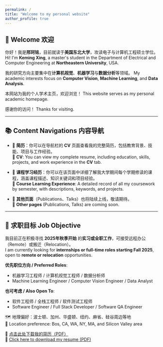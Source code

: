 ```yaml
---
permalink: /
title: "Welcome to my personal website"
author_profile: true
---
```


## 👋 Welcome 欢迎

你好！我是**邢珂铭**，目前就读于**美国东北大学**，攻读电子与计算机工程硕士学位。
Hi! I'm **Keming Xing**, a master's student in the Department of Electrical and Computer Engineering at **Northeastern University**, USA.  

我的研究方向主要集中在**计算机视觉**、**机器学习**与**数据分析**等领域。
My academic interests focus on **Computer Vision**, **Machine Learning**, and **Data Analysis**.  

本网站为我的个人学术主页，欢迎浏览！
This website serves as my personal academic homepage.  

感谢你的访问！
Thanks for visiting.  

---

## 📚 Content Navigations 内容导航

- 📄 **简历**：你可以在导航栏的 **CV** 页面查看我的完整简历，包括教育背景、技能、项目与工作经验。  
  📄 **CV**: You can view my complete resume, including education, skills, projects, and work experience in the **CV** tab.

- 📘 **课程学习经历**：你可以在该页面中详细了解我大学期间每个学期修读的课程，涵盖课程描述、知识关键词和项目经验。  
  📘 **Course Learning Experience**: A detailed record of all my coursework by semester, with descriptions, keywords, and projects.

- 📂 **其他页面**（Publications、Talks）也将陆续上线，敬请期待。  
  📂 **Other pages** (Publications, Talks) are coming soon.

---

## 🎯 求职目标 Job Objective

我目前正在积极寻找 **2025年秋季开始** 的**实习或全职工作**，可接受远程办公（Remote）或搬迁（Relocation）。  
I am currently looking for **internships or full-time roles starting Fall 2025**, open to **remote or relocation** opportunities.

**优先职位方向 / Preferred Roles**:
- 机器学习工程师 / 计算机视觉工程师 / 数据分析师  
- Machine Learning Engineer / Computer Vision Engineer / Data Analyst

**也可考虑 / Also Open To**:
- 软件工程师 / 全栈工程师 / 软件测试工程师  
- Software Engineer / Full Stack Developer / Software QA Engineer

🗺️ 地理偏好：波士顿、加州、华盛顿、纽约、麻省、硅谷周边等地  
📍 Location preference: Bos, CA, WA, NY, MA, and Silicon Valley area

📄 [点击此处下载我的简历（PDF）](/files/keming_xing_resume.pdf)  
📄 [Click here to download my resume (PDF)](/files/keming_xing_resume.pdf)
